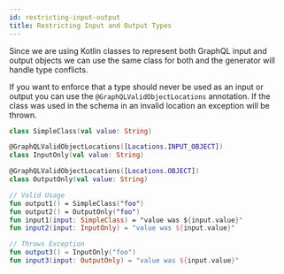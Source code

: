 ```yaml
---
id: restricting-input-output
title: Restricting Input and Output Types
---
```


Since we are using Kotlin classes to represent both GraphQL input and output objects we can use the same class for both and the generator will handle type conflicts.

If you want to enforce that a type should never be used as an input or output you can use the `@GraphQLValidObjectLocations` annotation.
If the class was used in the schema in an invalid location an exception will be thrown.

```kotlin
class SimpleClass(val value: String)

@GraphQLValidObjectLocations([Locations.INPUT_OBJECT])
class InputOnly(val value: String)

@GraphQLValidObjectLocations([Locations.OBJECT])
class OutputOnly(val value: String)

// Valid Usage
fun output1() = SimpleClass("foo")
fun output2() = OutputOnly("foo")
fun input1(input: SimpleClass) = "value was ${input.value}"
fun input2(input: InputOnly) = "value was ${input.value}"

// Throws Exception
fun output3() = InputOnly("foo")
fun input3(input: OutputOnly) = "value was ${input.value}"
```
